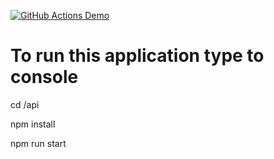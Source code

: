 [![GitHub Actions Demo](https://github.com/Predrag/Javascript-Sandbox/actions/workflows/github-actions-demo.yml/badge.svg)](https://github.com/Predrag/Javascript-Sandbox/actions/workflows/github-actions-demo.yml)
# To run this application type to console
cd /api

npm install

npm run start

